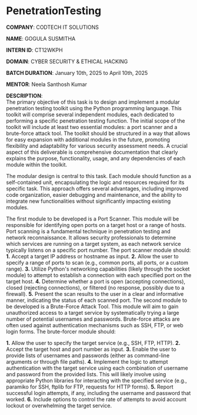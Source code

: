 # PenetrationTesting                                                                                                                                                             


**COMPANY**: CODTECH IT SOLUTIONS                                                                                                                                                 

**NAME**: GOGULA SUSMITHA                                                                                                                                                         

**INTERN ID**: CT12WKPH                                                                                                                                                           

**DOMAIN**: CYBER SECURITY & ETHICAL HACKING                                                                                                                                      

**BATCH DURATION**: January 10th, 2025 to April 10th, 2025                                                                                                                       

**MENTOR**: Neela Santhosh Kumar  

**DESCRIPTION**:                                                                                                                                                                 
        The primary objective of this task is to design and implement a modular penetration testing toolkit using the Python programming language. This toolkit will comprise several independent modules, each dedicated to performing a specific penetration testing function. The initial scope of the toolkit will include at least two essential modules: a port scanner and a brute-force attack tool. The toolkit should be structured in a way that allows for easy expansion with additional modules in the future, promoting flexibility and adaptability for various security assessment needs. A crucial aspect of this deliverable is comprehensive documentation that clearly explains the purpose, functionality, usage, and any dependencies of each module within the toolkit.

The modular design is central to this task. Each module should function as a self-contained unit, encapsulating the logic and resources required for its specific task. This approach offers several advantages, including improved code organization, easier debugging and maintenance, and the ability to integrate new functionalities without significantly impacting existing modules.

The first module to be developed is a Port Scanner. This module will be responsible for identifying open ports on a target host or a range of hosts. Port scanning is a fundamental technique in penetration testing and network reconnaissance. It allows security professionals to determine which services are running on a target system, as each network service typically listens on a specific port number. The port scanner module should:                                                                                  
**1.** Accept a target IP address or hostname as input.
**2.** Allow the user to specify a range of ports to scan (e.g., common ports, all ports, or a custom range).
**3.** Utilize Python's networking capabilities (likely through the socket module) to attempt to establish a connection with each specified port on the target host.
**4.** Determine whether a port is open (accepting connections), closed (rejecting connections), or filtered (no response, possibly due to a firewall).
**5.** Present the scan results to the user in a clear and informative manner, indicating the status of each scanned port.
The second module to be developed is a Brute-Force Attack Tool. This module will aim to gain unauthorized access to a target service by systematically trying a large number of potential usernames and passwords. Brute-force attacks are often used against authentication mechanisms such as SSH, FTP, or web login forms. The brute-forcer module should:

**1.** Allow the user to specify the target service (e.g., SSH, FTP, HTTP).
**2.** Accept the target host and port number as input.
**3.** Enable the user to provide lists of usernames and passwords (either as command-line arguments or through file paths).
**4.** Implement the logic to attempt authentication with the target service using each combination of username and password from the provided lists. This will likely involve using appropriate Python libraries for interacting with the specified service (e.g., paramiko for SSH, ftplib for FTP, requests for HTTP forms).
**5.** Report successful login attempts, if any, including the username and password that worked.
**6.** Include options to control the rate of attempts to avoid account lockout or overwhelming the target service.
